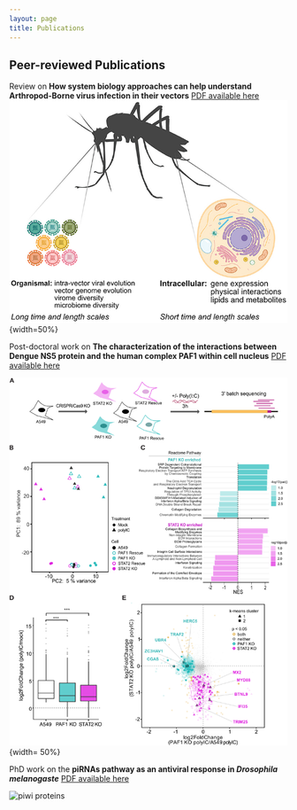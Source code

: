 ```yaml
---
layout: page
title: Publications
---
```


## Peer-reviewed Publications

  Review on **How system biology approaches can help understand Arthropod-Borne virus infection in their vectors**
  [PDF available here](/assets/fcimb-08-00440.pdf)
  ![review summary](/assets/review_Priya_Marine.jpg){width=50%}

  Post-doctoral work on __The characterization of the interactions between Dengue NS5 protein and the human complex PAF1 within cell nucleus__
  [PDF available here](/assets/journal.ppat.1010100.pdf)
  
  ![figure 2](/assets/Plos_Path_Marine2021.PNG){width= 50%}
  
  PhD work on the **piRNAs pathway as an antiviral response in *Drosophila melanogaste***
  [PDF available here](/assets/pnas.1607952113.pdf)
  
  ![piwi proteins](/assets/)
